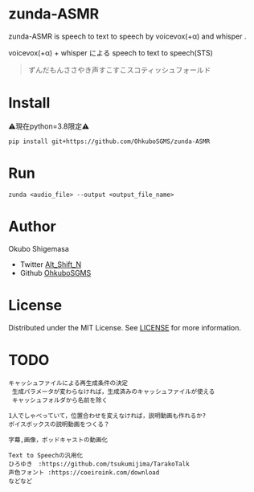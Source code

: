 # zunda-ASMR

zunda-ASMR is speech to text to speech by voicevox(+α) and whisper .

voicevox(+α) + whisper による speech to text to speech(STS)

> ずんだもんささやき声すこすこスコティッシュフォールド

# Install
⚠️現在python=3.8限定⚠️
```
pip install git+https://github.com/OhkuboSGMS/zunda-ASMR 
```
# Run
```
zunda <audio_file> --output <output_file_name>
```
# Author

Okubo Shigemasa

* Twitter  [Alt_Shift_N](https://twitter.com/Alt_Shift_N)
* Github   [OhkuboSGMS](https://github.com/OhkuboSGMS)

# License

Distributed under the MIT License. See [LICENSE](LICENSE) for more information.

# TODO

```
キャッシュファイルによる再生成条件の決定
 生成パラメータが変わらなければ，生成済みのキャッシュファイルが使える
 キャッシュフォルダから名前を除く
 
1人でしゃべっていて，位置合わせを変えなければ，説明動画も作れるか?
ボイスボックスの説明動画をつくる？

字幕,画像，ポッドキャストの動画化

Text to Speechの汎用化
ひろゆき　:https://github.com/tsukumijima/TarakoTalk
声色フォント :https://coeiroink.com/download
などなど
```
